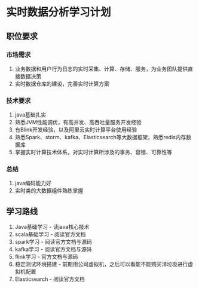 # 实时数据分析学习计划

## 职位要求

### 市场需求

1. 业务数据和用户行为日志的实时采集、计算、存储、服务，为业务团队提供直接数据决策
2. 实时数据仓库的建设，完善实时计算方案

### 技术要求

1. java基础扎实
2. 熟悉JVM性能调优，有高并发、高吞吐量服务开发经验
3. 有Blink开发经验，以及阿里云实时计算平台使用经验
4. 熟悉Spark、storm、kafka、Elasticsearch等大数据框架，熟悉redis内存数据库
5. 掌握实时计算技术体系，对实时计算所涉及的事务、容错、可靠性等

### 总结

1. java编码能力好
2. 实时类的大数据组件熟练掌握

## 学习路线

1. Java基础学习 - 读java核心技术
2. scala基础学习 - 阅读官方文档
3. spark学习 - 阅读官方文档与源码
4. kafka学习 - 阅读官方文档与源码
5. flink学习 - 官方文档与源码
6. 稳定测试环境搭建 - 前期用公司虚拟机，之后可以看能不能购买洋垃圾进行虚拟机配置
7. Elasticsearch - 阅读官方文档